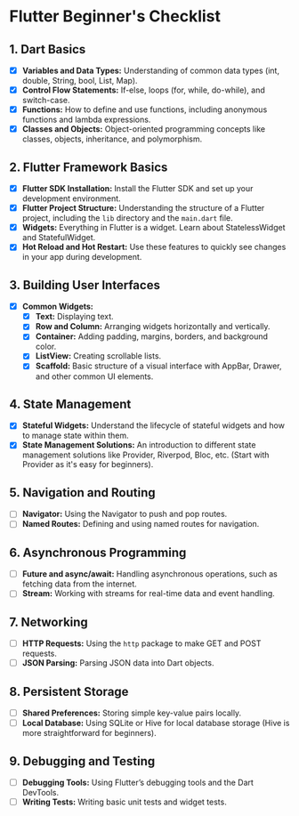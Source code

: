 # Flutter Beginner's Checklist

## 1. Dart Basics
- [x] **Variables and Data Types:** Understanding of common data types (int, double, String, bool, List, Map).
- [x] **Control Flow Statements:** If-else, loops (for, while, do-while), and switch-case.
- [x] **Functions:** How to define and use functions, including anonymous functions and lambda expressions.
- [x] **Classes and Objects:** Object-oriented programming concepts like classes, objects, inheritance, and polymorphism.

## 2. Flutter Framework Basics
- [x] **Flutter SDK Installation:** Install the Flutter SDK and set up your development environment.
- [X] **Flutter Project Structure:** Understanding the structure of a Flutter project, including the `lib` directory and the `main.dart` file.
- [x] **Widgets:** Everything in Flutter is a widget. Learn about StatelessWidget and StatefulWidget.
- [x] **Hot Reload and Hot Restart:** Use these features to quickly see changes in your app during development.

## 3. Building User Interfaces
- [x] **Common Widgets:** 
  - [x] **Text:** Displaying text.
  - [x] **Row and Column:** Arranging widgets horizontally and vertically.
  - [x] **Container:** Adding padding, margins, borders, and background color.
  - [x] **ListView:** Creating scrollable lists.
  - [x] **Scaffold:** Basic structure of a visual interface with AppBar, Drawer, and other common UI elements.

## 4. State Management
- [x] **Stateful Widgets:** Understand the lifecycle of stateful widgets and how to manage state within them.
- [x] **State Management Solutions:** An introduction to different state management solutions like Provider, Riverpod, Bloc, etc. (Start with Provider as it's easy for beginners).

## 5. Navigation and Routing
- [ ] **Navigator:** Using the Navigator to push and pop routes.
- [ ] **Named Routes:** Defining and using named routes for navigation.

## 6. Asynchronous Programming
- [ ] **Future and async/await:** Handling asynchronous operations, such as fetching data from the internet.
- [ ] **Stream:** Working with streams for real-time data and event handling.

## 7. Networking
- [ ] **HTTP Requests:** Using the `http` package to make GET and POST requests.
- [ ] **JSON Parsing:** Parsing JSON data into Dart objects.

## 8. Persistent Storage
- [ ] **Shared Preferences:** Storing simple key-value pairs locally.
- [ ] **Local Database:** Using SQLite or Hive for local database storage (Hive is more straightforward for beginners).

## 9. Debugging and Testing
- [ ] **Debugging Tools:** Using Flutter’s debugging tools and the Dart DevTools.
- [ ] **Writing Tests:** Writing basic unit tests and widget tests.
